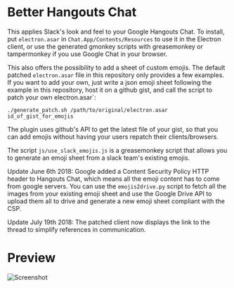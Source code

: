 Better Hangouts Chat
====================================

This applies Slack's look and feel to your Google Hangouts Chat.
To install, put `electron.asar` in `Chat.App/Contents/Resources` to use it
in the Electron client, or use the generated gmonkey scripts with greasemonkey
or tampermonkey if you use Google Chat in your browser.

This also offers the possibility to add a sheet of custom emojis. The default
patched `electron.asar` file in this repository only provides a few examples.
If you want to add your own, just write a json emoji sheet following the
example in this repository, host it on a github gist, and call the script to
patch your own electron.asar`:

    ./generate_patch.sh /path/to/original/electron.asar id_of_gist_for_emojis

The plugin uses github's API to get the latest file of your gist, so that you
can add emojis without having your users repatch their clients/browsers.

The script `js/use_slack_emojis.js` is a greasemonkey script that allows you
to generate an emoji sheet from a slack team's existing emojis.

Update June 6th 2018: Google added a Content Security Policy HTTP header
to Hangouts Chat, which means all the emoji content has to come from google
servers.
You can use the `emojis2drive.py` script to fetch all the images from your
existing emoji sheet and use the Google Drive API to upload them all to drive
and generate a new emoji sheet compliant with the CSP.

Update July 19th 2018: The patched client now displays the link to the thread
to simplify references in communication.

Preview
========

![Screenshot](https://user-images.githubusercontent.com/3884900/37156764-f398a696-22de-11e8-90f8-ebca25780551.png)
